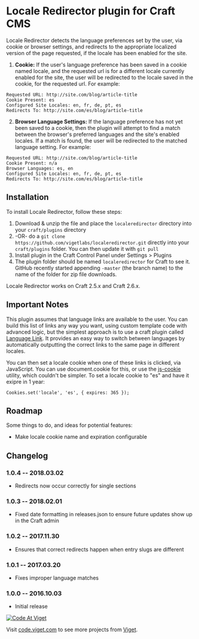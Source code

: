 # Locale Redirector plugin for Craft CMS

Locale Redirector detects the language preferences set by the user, via cookie or browser settings, and redirects to the appropriate localized version of the page requested, if the locale has been enabled for the site.

1. **Cookie:** If the user's language preference has been saved in a cookie named locale, and the requested url is for a different locale currently enabled for the site, the user will be redirected to the locale saved in the cookie, for the requested url. For example:

  ```
  Requested URL: http://site.com/blog/article-title
  Cookie Present: es
  Configured Site Locales: en, fr, de, pt, es
  Redirects To: http://site.com/es/blog/article-title
  ```

2. **Browser Language Settings:** If the language preference has not yet been saved to a cookie, then the plugin will attempt to find a match between the browser's preferred languages and the site's enabled locales. If a match is found, the user will be redirected to the matched language setting. For example:

  ```
  Requested URL: http://site.com/blog/article-title
  Cookie Present: n/a
  Browser Languages: es, en
  Configured Site Locales: en, fr, de, pt, es
  Redirects To: http://site.com/es/blog/article-title
  ```

## Installation

To install Locale Redirector, follow these steps:

1. Download & unzip the file and place the `localeredirector` directory into your `craft/plugins` directory
2.  -OR- do a `git clone https://github.com/vigetlabs/localeredirector.git` directly into your `craft/plugins` folder.  You can then update it with `git pull`
3. Install plugin in the Craft Control Panel under Settings > Plugins
4. The plugin folder should be named `localeredirector` for Craft to see it.  GitHub recently started appending `-master` (the branch name) to the name of the folder for zip file downloads.

Locale Redirector works on Craft 2.5.x and Craft 2.6.x.

## Important Notes

This plugin assumes that language links are available to the user. You can build this list of links any way you want, using custom template code with advanced logic, but the simplest approach is to use a craft plugin called [Language Link](https://github.com/lindseydiloreto/craft-languagelink). It provides an easy way to switch between languages by automatically outputting the correct links to the same page in different locales.

You can then set a locale cookie when one of these links is clicked, via JavaScript. You can use document.cookie for this, or use the [js-cookie](https://github.com/js-cookie/js-cookie) utility, which couldn't be simpler. To set a locale cookie to "es" and have it exipre in 1 year:

```
Cookies.set('locale', 'es', { expires: 365 });
```

## Roadmap

Some things to do, and ideas for potential features:

* Make locale cookie name and expiration configurable

## Changelog

### 1.0.4 -- 2018.03.02

* Redirects now occur correctly for single sections

### 1.0.3 -- 2018.02.01

* Fixed date formatting in releases.json to ensure future updates show up in the Craft admin

### 1.0.2 -- 2017.11.30

* Ensures that correct redirects happen when entry slugs are different

### 1.0.1 -- 2017.03.20

* Fixes improper language matches

### 1.0.0 -- 2016.10.03

* Initial release

<a href="http://code.viget.com">
  <img src="http://code.viget.com/github-banner.png" alt="Code At Viget">
</a>

Visit [code.viget.com](http://code.viget.com) to see more projects from [Viget](https://viget.com).
